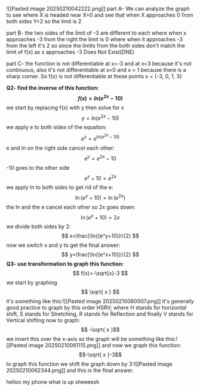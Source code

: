![[Pasted image 20250210042222.png]]
part A- We can analyze the graph to see where X is headed  near X=0 and see that when X approaches 0 from both sides Y=2 so the limit is 2

part B- the two sides of the limit of -3 are different to each where when x approaches -3 from the right the limit is 0 where when it approaches -3 from the left it's 2 so since the limits from the both sides don't match the limit of f(x) as x approaches -3 Does Not Exist(DNE)

part C- the function is not differentiable at x=-3 and at x=3 because it's not continuous, also it's not differentiable at x=0 and x = 1 because there is a sharp corner. 
So f(x) is not differentiable at these points x = {-3, 0, 1, 3}

**Q2- find the inverse of this function:**
**$$
f(x)=ln(e^{2x}-10)
$$**
we start by replacing f(x) with y then solve for x
$$
y=ln(e^{2x}-10)
$$
we apply e to both sides of the equation:
$$
e^y=e^{ln(e^{2x}-10)}
$$
e and ln on the right side cancel each other:
$$
e^y=e^{2x}-10
$$
-10 goes to the other side
$$
e^y+10=e^{2x}
$$
we apply ln to both sides to get rid of the e:
$$
\ln{(e^y+10)}=\ln{(e^{2x})}
$$
the ln and the e cancel each other so 2x goes down:
$$
\ln{(e^y+10)}=2x
$$
we divide both sides by 2:
$$
x=\frac{\ln{(e^y+10)}}{2}
$$
now we switch x and y to get the final answer:
$$
y=\frac{\ln{(e^x+10)}}{2}
$$
**Q3- use transformation to graph this function:**
$$
f(x)=-\sqrt{x}-3
$$
we start by graphing
$$
\sqrt{ x }
$$
it's something like this:![[Pasted image 20250210060007.png]]
it's generally good practice to graph by this order HSRV; where H stands for horizontal shift, S stands for Stretching, R stands for Reflection and finally V stands for Vertical shifting
now to graph:
$$ -\sqrt{ x }$$
we invert this over the x-axis so the graph will be something like this:![[Pasted image 20250210061115.png]]
and now we graph this function:
$$-\sqrt{ x }-3$$
to graph this function we shift the graph down by 3:![[Pasted image 20250210062344.png]]
and this is the final answer.

helloo my phone what is up
sheeeesh
